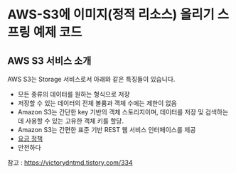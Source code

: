 # AWS-S3에 이미지(정적 리소스) 올리기 스프링 예제 코드

## AWS S3 서비스 소개

AWS S3는 Storage 서비스로서 아래와 같은 특징들이 있습니다.

- 모든 종류의 데이터를 원하는 형식으로 저장
- 저장할 수 있는 데이터의 전체 볼륨과 객체 수에는 제한이 없음
- Amazon S3는 간단한 key 기반의 객체 스토리지이며, 데이터를 저장 및 검색하는데 사용할 수 있는 고유한 객체 키를 할당.
- Amazon S3는 간편한 표준 기반 REST 웹 서비스 인터페이스를 제공
- [요금 정책](https://aws.amazon.com/ko/s3/pricing/)
- 안전하다


참고 : https://victorydntmd.tistory.com/334
